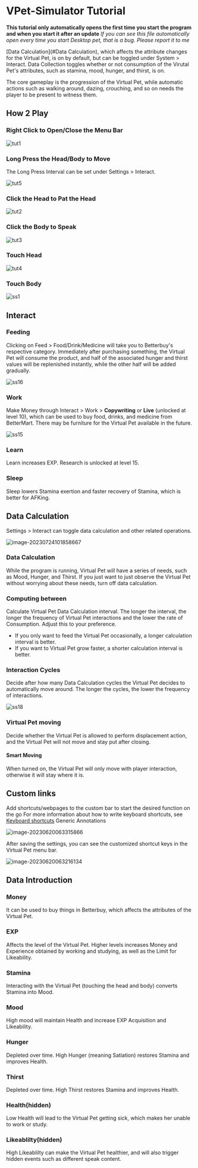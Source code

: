 # VPet-Simulator Tutorial

**This tutorial only automatically opens the first time you start the program and when you start it after an update** 
*If you can see this file automatically open every time you start Desktop pet, that is a bug. Please report it to me*


[Data Calculation](#Data Calculation), which affects the attribute changes for the Virtual Pet, is on by default, but can be toggled under System > Interact. Data Collection toggles whether or not consumption of the Virutal Pet's attributes, such as stamina, mood, hunger, and thirst, is on. 

The core gameplay is the progression of the Virtual Pet, while automatic actions such as walking around, dazing, crouching, and so on needs the player to be present to witness them.

## How 2 Play

### Right Click to Open/Close the Menu Bar

![tut1](Tutorial.assets/tut1.gif)

### Long Press the Head/Body to Move

The Long Press Interval can be set under Settings > Interact.

![tut5](Tutorial.assets/tut5.gif)

### Click the Head to Pat the Head

![tut2](Tutorial.assets/tut2.gif)

### Click the Body to Speak

![tut3](Tutorial.assets/tut3.gif)

### Touch Head

![tut4](Tutorial.assets/tut4.gif)

### Touch Body

![ss1](Tutorial.assets/ss1.gif)

## Interact

### Feeding

Clicking on Feed > Food/Drink/Medicine will take you to Betterbuy's respective category. Immediately after purchasing something, the Virtual Pet will consume the product, and half of the associated hunger and thirst values will be replenished instantly, while the other half will be added gradually.

![ss16](Tutorial.assets/ss16.gif)

### Work

Make Money through Interact > Work > **Copywriting** or **Live** (unlocked at level 10), which can be used to buy food, drinks, and medicine from BetterMart. There may be furniture for the Virtual Pet available in the future.

![ss15](Tutorial.assets/ss15.gif)

### Learn

Learn increases EXP. Research is unlocked at level 15.

### Sleep

Sleep lowers Stamina exertion and faster recovery of Stamina, which is better for AFKing.

## Data Calculation

Settings > Interact can toggle data calculation and other related operations.

![image-20230724101858667](Tutorial.assets/image-20230724101858667.png)

### Data Calculation

While the program is running, Virtual Pet will have a series of needs, such as Mood, Hunger, and Thirst. If you just want to just observe the Virtual Pet without worrying about these needs, turn off data calculation.

### Computing between

Calculate Virtual Pet Data Calculation interval. The longer the interval, the longer the frequency of Virtual Pet interactions and the lower the rate of Consumption. Adjust this to your preference.

* If you only want to feed the Virtual Pet occasionally, a longer calculation interval is better.
* If you want to Virtual Pet grow faster, a shorter calculation interval is better.

### Interaction Cycles

Decide after how many Data Calculation cycles the Virtual Pet decides to automatically move around. The longer the cycles, the lower the frequency of interactions.

![ss18](Tutorial.assets/ss18.gif)

### Virtual Pet moving

Decide whether the Virtual Pet is allowed to perform displacement action, and the Virtual Pet will not move and stay put after closing.

#### Smart Moving

When turned on, the Virtual Pet will only move with player interaction, otherwise it will stay where it is.

## Custom links

Add shortcuts/webpages to the custom bar to start the desired function on the go
For more information about how to write keyboard shortcuts, see [Keyboard shortcuts](https://learn.microsoft.com/en-us/dotnet/api/system.windows.forms.sendkeys?view=windowsdesktop-7.0#remarks) Generic Annotations

![image-20230620063315866](Tutorial.assets/image-20230620063315866.png)

After saving the settings, you can see the customized shortcut keys in the Virtual Pet menu bar.

![image-20230620063216134](Tutorial.assets/image-20230620063216134.png)

## Data Introduction

### Money

It can be used to buy things in Betterbuy, which affects the attributes of the Virtual Pet.

### EXP

Affects the level of the Virtual Pet. Higher levels increases Money and Experience obtained by working and studying, as well as the Limit for Likeability.

### Stamina

Interacting with the Virtual Pet (touching the head and body) converts Stamina into Mood.

### Mood

High mood will maintain Health and increase EXP Acquisition and Likeability.

### Hunger

Depleted over time. High Hunger (meaning Satiation) restores Stamina and improves Health.

### Thirst

Depleted over time. High Thirst restores Stamina and improves Health.

### Health(hidden)

Low Health will lead to the Virtual Pet getting sick, which makes her unable to work or study.

### Likeablilty(hidden)

High Likeablilty can make the Virtual Pet healthier, and will also trigger hidden events such as different speak content.